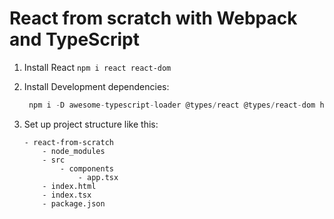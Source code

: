 # React from scratch with Webpack and TypeScript

1. Install React `npm i react react-dom`
2. Install Development dependencies:

   ```javascript
    npm i -D awesome-typescript-loader @types/react @types/react-dom html-webpack-plugin @types/html-webpack-plugin typescript webpack webpack-cli @types/webpack webpack-dev-server ts-node
   ```

3. Set up project structure like this:

    ```terminal
    - react-from-scratch
        - node_modules
        - src
            - components
                - app.tsx
        - index.html
        - index.tsx
        - package.json
    ```